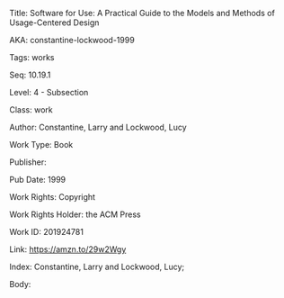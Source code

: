 Title: Software for Use: A Practical Guide to the Models and Methods of Usage-Centered Design 


AKA: constantine-lockwood-1999 

Tags: works 

Seq:  10.19.1 

Level: 4 - Subsection  

Class: work 

Author: Constantine, Larry and Lockwood, Lucy

Work Type: Book

Publisher: 

Pub Date: 1999

Work Rights:  Copyright

Work Rights Holder: the ACM Press

Work ID: 201924781

Link: https://amzn.to/29w2Wgy 

Index: Constantine, Larry and Lockwood, Lucy;  

Body:  

